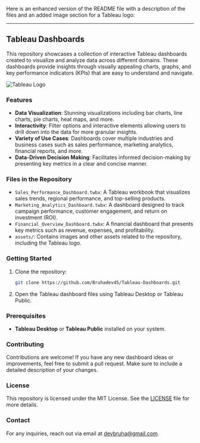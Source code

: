 Here is an enhanced version of the README file with a description of the files and an added image section for a Tableau logo:

---

## Tableau Dashboards

This repository showcases a collection of interactive Tableau dashboards created to visualize and analyze data across different domains. These dashboards provide insights through visually appealing charts, graphs, and key performance indicators (KPIs) that are easy to understand and navigate.

![Tableau Logo](./assets/tableau-logo.png)

### Features

- **Data Visualization**: Stunning visualizations including bar charts, line charts, pie charts, heat maps, and more.
- **Interactivity**: Filter options and interactive elements allowing users to drill down into the data for more granular insights.
- **Variety of Use Cases**: Dashboards cover multiple industries and business cases such as sales performance, marketing analytics, financial reports, and more.
- **Data-Driven Decision Making**: Facilitates informed decision-making by presenting key metrics in a clear and concise manner.

### Files in the Repository

- `Sales_Performance_Dashboard.twbx`: A Tableau workbook that visualizes sales trends, regional performance, and top-selling products.
- `Marketing_Analytics_Dashboard.twbx`: A dashboard designed to track campaign performance, customer engagement, and return on investment (ROI).
- `Financial_Overview_Dashboard.twbx`: A financial dashboard that presents key metrics such as revenue, expenses, and profitability.
- `assets/`: Contains images and other assets related to the repository, including the Tableau logo.

### Getting Started

1. Clone the repository:  
   ```bash
   git clone https://github.com/Bruhadev45/Tableau-Dashboards.git
   ```
2. Open the Tableau dashboard files using Tableau Desktop or Tableau Public.

### Prerequisites

- **Tableau Desktop** or **Tableau Public** installed on your system.

### Contributing

Contributions are welcome! If you have any new dashboard ideas or improvements, feel free to submit a pull request. Make sure to include a detailed description of your changes.

### License

This repository is licensed under the MIT License. See the [LICENSE](./LICENSE) file for more details.

### Contact

For any inquiries, reach out via email at [devbruha@gmail.com](mailto:devbruha@gmail.com).

